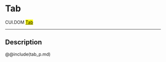 # Tab
<span class="inheritance">CUI.DOM
<a href="#Documentation/elements/tab"><mark>Tab</mark></a>
</span>
***

## Description

@@include(tab_p.md)